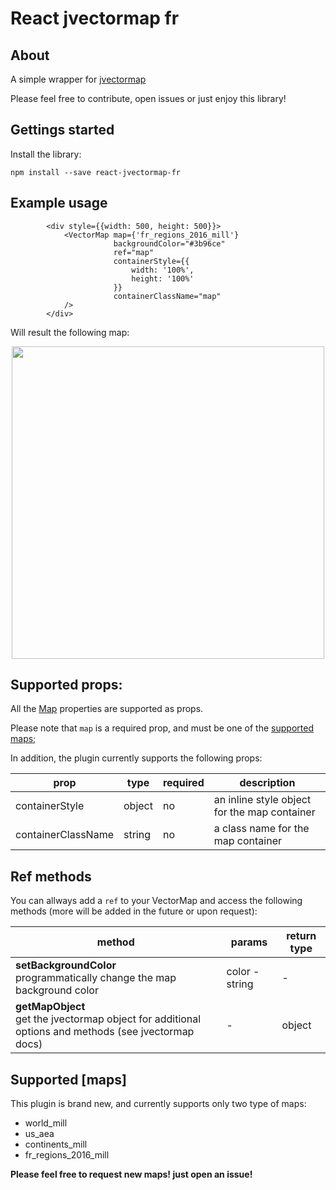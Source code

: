 # React jvectormap fr

## About

A simple wrapper for [jvectormap](http://jvectormap.com/)

Please feel free to contribute, open issues or just enjoy this library!

## Gettings started

Install the library:

    npm install --save react-jvectormap-fr

## Example usage
            <div style={{width: 500, height: 500}}>
                <VectorMap map={'fr_regions_2016_mill'}
                           backgroundColor="#3b96ce"
                           ref="map"
                           containerStyle={{
                               width: '100%',
                               height: '100%'
                           }}
                           containerClassName="map"
                />
            </div>

Will result the following map:

<p align="center">
  <img src="https://github.com/jbpasquier/react-jvectormap-fr/raw/master/example.png" width="500" height="500" />
</p>


## Supported props:

All the [Map](http://jvectormap.com/documentation/javascript-api/jvm-map/) properties are supported as props.

Please note that `map` is a required prop, and must be one of the [supported maps](#maps);

In addition, the plugin currently supports the following props:

| prop               | type   | required | description                                  |
|--------------------|--------|----------|----------------------------------------------|
| containerStyle     | object | no       | an inline style object for the map container |
| containerClassName | string | no       | a class name for the map container           |

## Ref methods

You can allways add a `ref` to your VectorMap and access the following methods (more will be added in the future or upon request):

| method                                                                                              | params         | return type |
|-----------------------------------------------------------------------------------------------------|----------------|-------------|
| **setBackgroundColor** <br /> programmatically change the map background color                             | color - string | -           |
| **getMapObject** <br /> get the jvectormap object for additional options and methods (see jvectormap docs) | -              | object      |

## Supported [maps]

This plugin is brand new, and currently supports only two type of maps:

* world_mill
* us_aea
* continents_mill
* fr_regions_2016_mill

**Please feel free to request new maps! just open an issue!**
